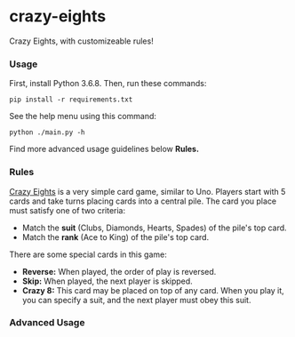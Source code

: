 # crazy-eights
Crazy Eights, with customizeable rules!

### Usage

First, install Python 3.6.8. Then, run these commands:

```
pip install -r requirements.txt
```

See the help menu using this command:

```
python ./main.py -h
```

Find more advanced usage guidelines below **Rules.**

### Rules

[Crazy Eights](https://vipspades.com/crazy-eights-rules/) is a very simple card game, similar to Uno. Players start with 5 cards and take turns placing cards into a central pile. The card you place must satisfy one of two criteria:

- Match the **suit** (Clubs, Diamonds, Hearts, Spades) of the pile's top card.
- Match the **rank** (Ace to King) of the pile's top card.

There are some special cards in this game:

- **Reverse:** When played, the order of play is reversed.
- **Skip:** When played, the next player is skipped.
- **Crazy 8:** This card may be placed on top of any card. When you play it, you can specify a suit, and the next player must obey this suit.

### Advanced Usage


